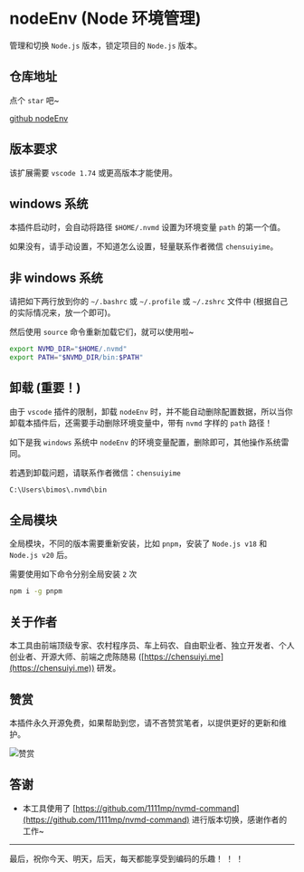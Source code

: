 # nodeEnv (Node 环境管理)

管理和切换 `Node.js` 版本，锁定项目的 `Node.js` 版本。

## 仓库地址

点个 `star` 吧~

[github nodeEnv](https://github.com/chenbimo/nodeEnv)

## 版本要求

该扩展需要 `vscode 1.74` 或更高版本才能使用。

## windows 系统

本插件启动时，会自动将路径 `$HOME/.nvmd` 设置为环境变量 `path` 的第一个值。

如果没有，请手动设置，不知道怎么设置，轻量联系作者微信 `chensuiyime`。

## 非 windows 系统

请把如下两行放到你的 `~/.bashrc` 或 `~/.profile` 或 `~/.zshrc` 文件中 (根据自己的实际情况来，放一个即可)。

然后使用 `source` 命令重新加载它们，就可以使用啦~

```bash
export NVMD_DIR="$HOME/.nvmd"
export PATH="$NVMD_DIR/bin:$PATH"
```

## 卸载 (重要！)

由于 `vscode` 插件的限制，卸载 `nodeEnv` 时，并不能自动删除配置数据，所以当你卸载本插件后，还需要手动删除环境变量中，带有 `nvmd` 字样的 `path` 路径！

如下是我 `windows` 系统中 `nodeEnv` 的环境变量配置，删除即可，其他操作系统雷同。

若遇到卸载问题，请联系作者微信：`chensuiyime`

```bash
C:\Users\bimos\.nvmd\bin
```

## 全局模块

全局模块，不同的版本需要重新安装，比如 `pnpm`，安装了 `Node.js v18` 和 `Node.js v20` 后。

需要使用如下命令分别全局安装 `2` 次

```bash
npm i -g pnpm
```

## 关于作者

本工具由前端顶级专家、农村程序员、车上码农、自由职业者、独立开发者、个人创业者、开源大师、前端之虎陈随易 ([https://chensuiyi.me](https://chensuiyi.me)) 研发。

## 赞赏

本插件永久开源免费，如果帮助到您，请不吝赞赏笔者，以提供更好的更新和维护。

![赞赏](https://static.yicode.tech/images/zan-shang.jpg)

## 答谢

-   本工具使用了 [https://github.com/1111mp/nvmd-command](https://github.com/1111mp/nvmd-command) 进行版本切换，感谢作者的工作~

---

最后，祝你今天、明天，后天，每天都能享受到编码的乐趣！ ！ ！
